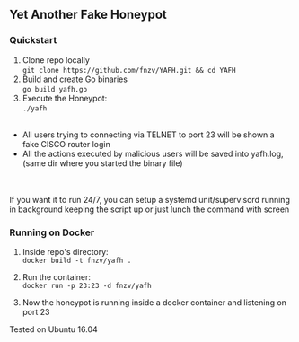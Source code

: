 ## Yet Another Fake Honeypot

### Quickstart

1) Clone repo locally<br>
```git clone https://github.com/fnzv/YAFH.git && cd YAFH```
2) Build and create Go binaries <br>
```go build yafh.go```
3) Execute the Honeypot: <br>
```./yafh```
<br><br>
- All users trying to connecting via TELNET to port 23 will be shown a fake CISCO router login <br>
- All the actions executed by malicious users will be saved into yafh.log, (same dir where you started the binary file) <br><br>
 <br>
If you want it to run 24/7, you can setup a systemd unit/supervisord running in background keeping the script up or just lunch the command with screen <br>


### Running on Docker

1) Inside repo's directory: <br>
```docker build -t fnzv/yafh .``` 
2) Run the container:<br>
```docker run -p 23:23 -d fnzv/yafh``` <br>

3) Now the honeypot is running inside a docker container and listening on port 23<br>




Tested on Ubuntu 16.04
<br>

